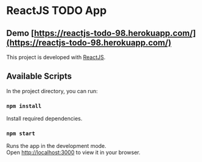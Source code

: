 # ReactJS TODO App

## Demo [https://reactjs-todo-98.herokuapp.com/](https://reactjs-todo-98.herokuapp.com/)

This project is developed with [ReactJS]([https://www.weatherapi.com/](https://reactjs.org/)).

## Available Scripts

In the project directory, you can run:

### `npm install`

Install required dependencies.

### `npm start`

Runs the app in the development mode.\
Open [http://localhost:3000](http://localhost:3000) to view it in your browser.


